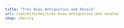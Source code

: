 ```yaml
---
title: "Tres Bieu Antiquities and Resale"
url: /natchitoches/tres-bieu-antiquities-and-resale/
shop: charity
---
```

